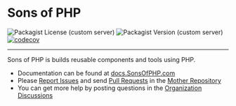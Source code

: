 Sons of PHP
===========

![Packagist License (custom server)](https://img.shields.io/packagist/l/sonsofphp/sonsofphp)
![Packagist Version (custom server)](https://img.shields.io/packagist/v/sonsofphp/sonsofphp)
[![codecov](https://codecov.io/github/SonsOfPHP/sonsofphp/graph/badge.svg?token=VZ2FVOUKUW)](https://codecov.io/github/SonsOfPHP/sonsofphp)

---

Sons of PHP is builds reusable components and tools using PHP.

* Documentation can be found at [docs.SonsOfPHP.com][docs]
* Please [Report Issues][issues] and send [Pull Requests][pull-requests] in the [Mother Repository][mother-repo]
* You can get more help by posting questions in the [Organization Discussions][discussions]

[mother-repo]: <https://github.com/SonsOfPHP/sonsofphp> "Sons of PHP Mother Repository"
[discussions]: https://github.com/orgs/SonsOfPHP/discussions
[issues]: https://github.com/SonsOfPHP/sonsofphp/issues
[pull-requests]: https://github.com/SonsOfPHP/sonsofphp/pulls
[docs]: https://docs.sonsofphp.com
